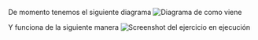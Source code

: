 
De momento tenemos el siguiente diagrama
![Diagrama de como viene](https://github.com/Fedesin/sdypp-Salazar-Scafati-Simone/blob/main/TP1/ej7/Diagrama%20sin%20t%C3%ADtulo.drawio.png)

Y funciona de la siguiente manera
![Screenshot del ejercicio en ejecución]()
